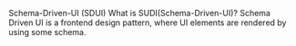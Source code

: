 
Schema-Driven-UI (SDUI)
What is SUDI(Schema-Driven-UI)?
Schema Driven UI is a frontend design pattern, where UI elements are rendered by using some schema.
  

